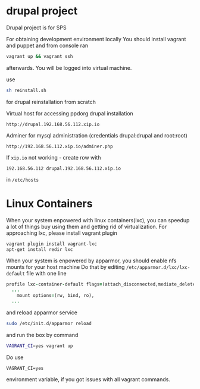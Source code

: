 drupal project
======

Drupal project is for SPS

For obtaining development environment locally You should install vagrant and puppet and from console ran
```sh
vagrant up && vagrant ssh
```
afterwards.
You will be logged into virtual machine.

use 
```sh
sh reinstall.sh
```
for drupal reinstallation from scratch

Virtual host for accessing ppdorg drupal installation 

```
http://drupal.192.168.56.112.xip.io
```

Adminer for mysql administration (credentials drupal:drupal and root:root)

```
http://192.168.56.112.xip.io/adminer.php
```


If ```xip.io``` not working - create row with

```hosts
192.168.56.112 drupal.192.168.56.112.xip.io
```

in ```/etc/hosts```

Linux Containers
=====

When your system enpowered with linux containers(lxc), you can speedup a lot of things buy
using them and getting rid of virtualization.
For approaching lxc, please install vagrant plugin

```sh
vagrant plugin install vagrant-lxc
apt-get install redir lxc
```

When your system is enpowered by apparmor, you should enable nfs mounts for your host
machine
Do that by editing ```/etc/apparmor.d/lxc/lxc-default``` file with one line

```ruby
profile lxc-container-default flags=(attach_disconnected,mediate_deleted) {
  ...
    mount options=(rw, bind, ro),
  ...
```
and reload apparmor service
```sh
sudo /etc/init.d/apparmor reload
```


and run the box by command

```sh
VAGRANT_CI=yes vagrant up
```

Do use 
```
VAGRANT_CI=yes
```
environment variable, if you got issues with all vagrant commands.